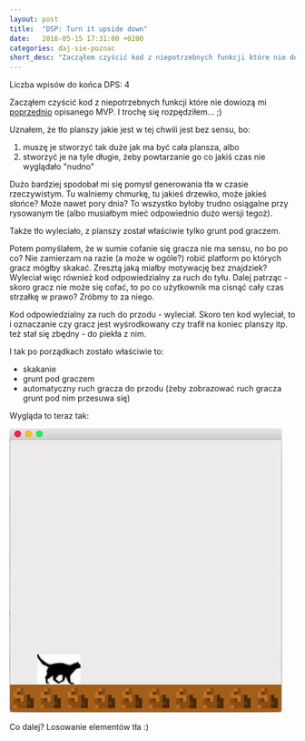 ```yaml
---
layout: post
title:  "DSP: Turn it upside down"
date:   2016-05-15 17:31:00 +0200
categories: daj-sie-poznac
short_desc: "Zacząłem czyścić kod z niepotrzebnych funkcji które nie dowiozą mi poprzednio opisanego MVP. I trochę się rozpędziłem... ;)"
---
```

Liczba wpisów do końca DPS: 4

Zacząłem czyścić kod z niepotrzebnych funkcji które nie dowiozą mi [poprzednio][poprzedni-wpis] opisanego MVP. I trochę się rozpędziłem... ;)

Uznałem, że tło planszy jakie jest w tej chwili jest bez sensu, bo:

  1. muszę je stworzyć tak duże jak ma być cała plansza, albo
  2. stworzyć je na tyle długie, żeby powtarzanie go co jakiś czas nie wyglądało "nudno"

Dużo bardziej spodobał mi się pomysł generowania tła w czasie rzeczywistym. Tu walniemy chmurkę, tu jakieś drzewko, może jakieś słońce? Może nawet pory dnia? To wszystko byłoby trudno osiągalne przy rysowanym tle (albo musiałbym mieć odpowiednio dużo wersji tegoż).

Także tło wyleciało, z planszy został właściwie tylko grunt pod graczem.

Potem pomyślałem, że w sumie cofanie się gracza nie ma sensu, no bo po co? Nie zamierzam na razie (a może w ogóle?) robić platform po których gracz mógłby skakać. Zresztą jaką miałby motywację bez znajdziek? Wyleciał więc również kod odpowiedzialny za ruch do tyłu. Dalej patrząc - skoro gracz nie może się cofać, to po co użytkownik ma cisnąć cały czas strzałkę w prawo? Zróbmy to za niego.

Kod odpowiedzialny za ruch do przodu - wyleciał. Skoro ten kod wyleciał, to i oznaczanie czy gracz jest wyśrodkowany czy trafił na koniec planszy itp. też stał się zbędny - do piekła z nim.

I tak po porządkach zostało właściwie to:

  * skakanie
  * grunt pod graczem
  * automatyczny ruch gracza do przodu (żeby zobrazować ruch gracza grunt pod nim przesuwa się)

Wygląda to teraz tak:

<img src="/images/panikoton-automove.gif"/>

Co dalej? Losowanie elementów tła :)

[poprzedni-wpis]: http://zelazowy.github.io/daj-sie-poznac/2016/05/08/DSP-MVP-zrewidowane.html
